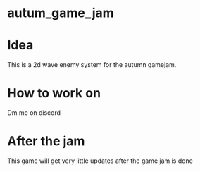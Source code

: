 # autum_game_jam
# Idea
This is a 2d wave enemy system for the autumn gamejam.
# How to work on
Dm me on discord
# After the jam
This game will get very little updates after the game jam is done
